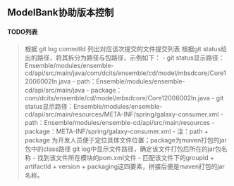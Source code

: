 ## ModelBank协助版本控制

#### TODO列表
> 根据 git log commitId 列出对应该次提交的文件提交列表
> 根据git status给出的路径，将其拆分为路径与包路径，示例如下：
    - git status显示路径：Ensemble/modules/ensemble-cd/api/src/main/java/com/dcits/ensemble/cd/model/mbsdcore/Core12006002In.java
        - path：Ensemble/modules/ensemble-cd/api/src/main/java
        - package：com/dcits/ensemble/cd/model/mbsdcore/Core12006002In.java
    - git status显示路径：Ensemble/modules/ensemble-cd/api/src/main/resources/META-INF/spring/galaxy-consumer.xml
        - path：Ensemble/modules/ensemble-cd/api/src/main/resources
        - package：META-INF/spring/galaxy-consumer.xml
    - 注：path + package 为开发人员便于定位具体文件位置；package为maven打包的jar包中的class路径
> git log中显示文件路径，确定该文件打包后所在的jar包名称
    - 找到该文件所在模块的pom.xml文件
    - 匹配该文件下的groupId + artifactId + version + packaging这四要素，拼接后便是maven打包的jar名称。
    

